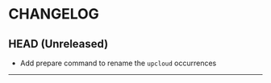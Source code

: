 CHANGELOG
=========

## HEAD (Unreleased)
* Add prepare command to rename the `upcloud` occurrences

---

